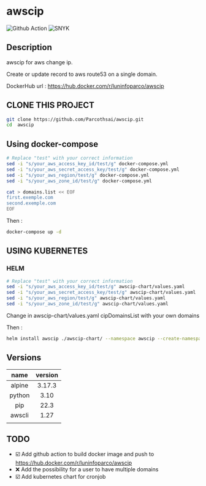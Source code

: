 # awscip

![Github Action](https://github.com/Parcothsai/awscip/actions/workflows/docker_build_multiple_arch.yml/badge.svg?event=push)
![SNYK](https://github.com/Parcothsai/awscip/actions/workflows/snyk_docker_analyse.yml/badge.svg?event=push)


## Description

awscip for aws change ip.

Create or update record to aws route53 on a single domain.

DockerHub url : https://hub.docker.com/r/luninfoparco/awscip

## CLONE THIS PROJECT

```bash
git clone https://github.com/Parcothsai/awscip.git
cd  awscip
```
## Using docker-compose

```bash
# Replace "test" with your correct information
sed -i "s/your_aws_access_key_id/test/g" docker-compose.yml
sed -i "s/your_aws_secret_access_key/test/g" docker-compose.yml
sed -i "s/your_aws_region/test/g" docker-compose.yml
sed -i "s/your_aws_zone_id/test/g" docker-compose.yml

cat > domains.list << EOF 
first.exemple.com
second.exemple.com
EOF
```

Then :
```bash
docker-compose up -d
```

## USING KUBERNETES

### HELM

```bash
# Replace "test" with your correct information
sed -i "s/your_aws_access_key_id/test/g" awscip-chart/values.yaml
sed -i "s/your_aws_secret_access_key/test/g" awscip-chart/values.yaml
sed -i "s/your_aws_region/test/g" awscip-chart/values.yaml
sed -i "s/your_aws_zone_id/test/g" awscip-chart/values.yaml
```

Change in awscip-chart/values.yaml cipDomainsList with your own domains

Then :
```bash
helm install awscip ./awscip-chart/ --namespace awscip --create-namespace -f ./awscip-chart/values.yaml
```

## Versions

|    name      |     version      |
|:------------:|:----------------:|
|    alpine    |    3.17.3        |
|    python    |    3.10          |
|    pip       |    22.3          |
|    awscli    |    1.27          |
|              |                  |


## TODO

- :ballot_box_with_check: Add github action to build docker image and push to https://hub.docker.com/r/luninfoparco/awscip
- :x: Add the possibility for a user to have multiple domains
- :ballot_box_with_check: Add kubernetes chart for cronjob